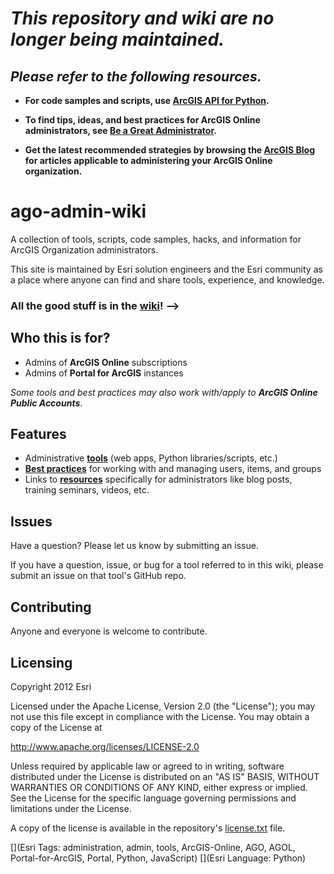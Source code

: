 # _This repository and wiki are no longer being maintained._
## _Please refer to the following resources._

- **For code samples and scripts, use [ArcGIS API for Python](https://developers.arcgis.com/python/).**

- **To find tips, ideas, and best practices for ArcGIS Online administrators, see [Be a Great Administrator](https://community.esri.com/community/gis/web-gis/arcgisonline/blog/2017/08/06/administer-your-arcgis-online-organization).**

- **Get the latest recommended strategies by browsing the [ArcGIS Blog](https://www.esri.com/arcgis-blog/?s=#&categories=administration&products=arcgis-online) for articles applicable to administering your ArcGIS Online organization.**

# ago-admin-wiki

A collection of tools, scripts, code samples, hacks, and information for ArcGIS Organization administrators.

This site is maintained by Esri solution engineers and the Esri community as a place where anyone can find and share tools, experience, and knowledge.

### All the good stuff is in the [wiki](https://github.com/oevans/AGOadmin/wiki)! -->

## Who this is for?

* Admins of **ArcGIS Online** subscriptions
* Admins of **Portal for ArcGIS** instances

_Some tools and best practices may also work with/apply to **ArcGIS Online Public Accounts**_.

## Features
* Administrative [**tools**](https://github.com/oevans/ago-admin-wiki/wiki/Tools) (web apps, Python libraries/scripts, etc.)
* [**Best practices**](https://github.com/oevans/ago-admin-wiki/wiki/Best-practices) for working with and managing users, items, and groups
* Links to [**resources**](https://github.com/oevans/AGOadmin/wiki/Resources) specifically for administrators like blog posts, training seminars, videos, etc.

## Issues

Have a question?  Please let us know by submitting an issue.

If you have a question, issue, or bug for a tool referred to in this wiki, please submit an issue on that tool's GitHub repo.

## Contributing

Anyone and everyone is welcome to contribute. 

## Licensing
Copyright 2012 Esri

Licensed under the Apache License, Version 2.0 (the "License");
you may not use this file except in compliance with the License.
You may obtain a copy of the License at

   http://www.apache.org/licenses/LICENSE-2.0

Unless required by applicable law or agreed to in writing, software
distributed under the License is distributed on an "AS IS" BASIS,
WITHOUT WARRANTIES OR CONDITIONS OF ANY KIND, either express or implied.
See the License for the specific language governing permissions and
limitations under the License.

A copy of the license is available in the repository's [license.txt](https://github.com/Esri/ago-admin-wiki/blob/master/license.txt) file.

[](Esri Tags: administration, admin, tools, ArcGIS-Online, AGO, AGOL, Portal-for-ArcGIS, Portal, Python, JavaScript)
[](Esri Language: Python)
